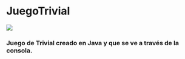 # JuegoTrivial

<p>
<img src="G:\Mi unidad\Ciclo\EEDD\JuegoTrivial\imagenes\logo.jpg">
</p>

<h3>Juego de Trivial creado en Java y que se ve a través de la consola.</h3>
